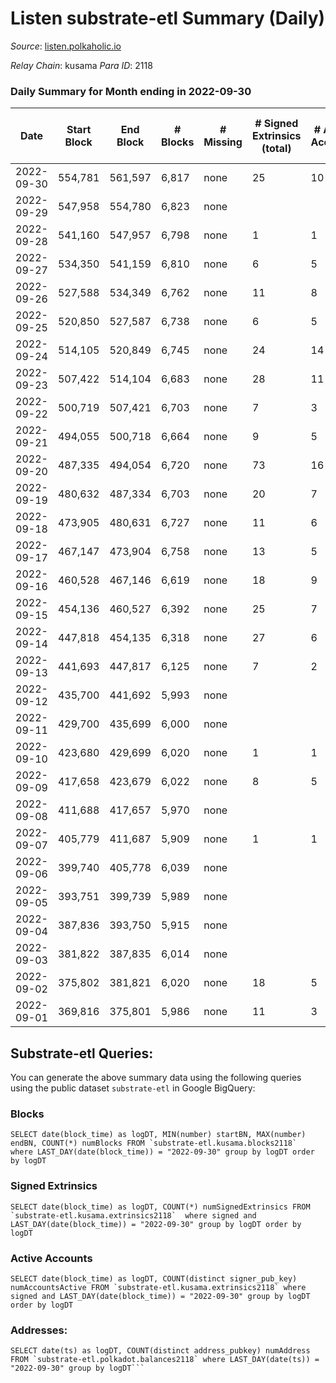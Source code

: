 # Listen substrate-etl Summary (Daily)

_Source_: [listen.polkaholic.io](https://listen.polkaholic.io)

*Relay Chain*: kusama
*Para ID*: 2118



### Daily Summary for Month ending in 2022-09-30


| Date | Start Block | End Block | # Blocks | # Missing | # Signed Extrinsics (total) | # Active Accounts | # Addresses with Balances | # Events | # Transfers | # XCM Transfers In | # XCM Transfers Out |
| ---- | ----------- | --------- | -------- | --------- | --------------------------- | ----------------- | ------------------------- | -------- | ----------- | ------------------ | ------------------- |
| 2022-09-30 | 554,781 | 561,597 | 6,817 | none  | 25 | 10 | 64 | 13,773 | 6  |   |   |
| 2022-09-29 | 547,958 | 554,780 | 6,823 | none  |  |  |  | 13,650 |   |   |   |
| 2022-09-28 | 541,160 | 547,957 | 6,798 | none  | 1 | 1 |  | 13,605 |   |   |   |
| 2022-09-27 | 534,350 | 541,159 | 6,810 | none  | 6 | 5 |  | 13,658 | 1  |   |   |
| 2022-09-26 | 527,588 | 534,349 | 6,762 | none  | 11 | 8 |  | 13,586 | 2  |   |   |
| 2022-09-25 | 520,850 | 527,587 | 6,738 | none  | 6 | 5 |  | 13,510 |   |   |   |
| 2022-09-24 | 514,105 | 520,849 | 6,745 | none  | 24 | 14 |  | 13,607 | 2  |   |   |
| 2022-09-23 | 507,422 | 514,104 | 6,683 | none  | 28 | 11 |  | 13,503 | 2  |   |   |
| 2022-09-22 | 500,719 | 507,421 | 6,703 | none  | 7 | 3 |  | 13,448 |   |   |   |
| 2022-09-21 | 494,055 | 500,718 | 6,664 | none  | 9 | 5 |  | 13,396 | 1  |   |   |
| 2022-09-20 | 487,335 | 494,054 | 6,720 | none  | 73 | 16 |  | 13,825 | 23  |   |   |
| 2022-09-19 | 480,632 | 487,334 | 6,703 | none  | 20 | 7 | 41 | 13,558 | 3  |   |   |
| 2022-09-18 | 473,905 | 480,631 | 6,727 | none  | 11 | 6 | 40 | 13,509 | 4  |   |   |
| 2022-09-17 | 467,147 | 473,904 | 6,758 | none  | 13 | 5 | 40 | 13,598 | 1  |   |   |
| 2022-09-16 | 460,528 | 467,146 | 6,619 | none  | 18 | 9 | 40 | 13,374 | 7  |   |   |
| 2022-09-15 | 454,136 | 460,527 | 6,392 | none  | 25 | 7 | 36 | 12,925 | 2  |   |   |
| 2022-09-14 | 447,818 | 454,135 | 6,318 | none  | 27 | 6 | 35 | 12,817 | 7  |   |   |
| 2022-09-13 | 441,693 | 447,817 | 6,125 | none  | 7 | 2 | 30 | 12,300 | 2  |   |   |
| 2022-09-12 | 435,700 | 441,692 | 5,993 | none  |  |  |  | 11,989 |   |   |   |
| 2022-09-11 | 429,700 | 435,699 | 6,000 | none  |  |  |  | 12,004 |   |   |   |
| 2022-09-10 | 423,680 | 429,699 | 6,020 | none  | 1 | 1 |  | 12,048 |   |   |   |
| 2022-09-09 | 417,658 | 423,679 | 6,022 | none  | 8 | 5 |  | 12,087 |   |   |   |
| 2022-09-08 | 411,688 | 417,657 | 5,970 | none  |  |  | 30 | 11,951 |   | 1 ($8.41) |   |
| 2022-09-07 | 405,779 | 411,687 | 5,909 | none  | 1 | 1 | 29 | 11,830 |   |   |   |
| 2022-09-06 | 399,740 | 405,778 | 6,039 | none  |  |  | 29 | 12,081 |   |   |   |
| 2022-09-05 | 393,751 | 399,739 | 5,989 | none  |  |  | 29 | 11,982 |   |   |   |
| 2022-09-04 | 387,836 | 393,750 | 5,915 | none  |  |  | 29 | 11,833 |   |   |   |
| 2022-09-03 | 381,822 | 387,835 | 6,014 | none  |  |  | 29 | 12,031 |   |   |   |
| 2022-09-02 | 375,802 | 381,821 | 6,020 | none  | 18 | 5 | 29 | 12,163 | 2  |   |   |
| 2022-09-01 | 369,816 | 375,801 | 5,986 | none  | 11 | 3 | 28 | 12,054 | 3  |   |   |

## Substrate-etl Queries:
You can generate the above summary data using the following queries using the public dataset `substrate-etl` in Google BigQuery:


### Blocks
```
SELECT date(block_time) as logDT, MIN(number) startBN, MAX(number) endBN, COUNT(*) numBlocks FROM `substrate-etl.kusama.blocks2118`  where LAST_DAY(date(block_time)) = "2022-09-30" group by logDT order by logDT
```


### Signed Extrinsics
```
SELECT date(block_time) as logDT, COUNT(*) numSignedExtrinsics FROM `substrate-etl.kusama.extrinsics2118`  where signed and LAST_DAY(date(block_time)) = "2022-09-30" group by logDT order by logDT
```


### Active Accounts
```
SELECT date(block_time) as logDT, COUNT(distinct signer_pub_key) numAccountsActive FROM `substrate-etl.kusama.extrinsics2118` where signed and LAST_DAY(date(block_time)) = "2022-09-30" group by logDT order by logDT
```


### Addresses:
```
SELECT date(ts) as logDT, COUNT(distinct address_pubkey) numAddress FROM `substrate-etl.polkadot.balances2118` where LAST_DAY(date(ts)) = "2022-09-30" group by logDT```

